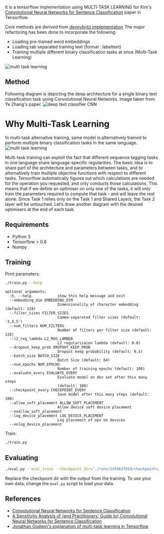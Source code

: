 It is a tensorflow implementation using MULTI-TASK LEARNING for Kim's [Convolutional Neural Networks for Sentence Classification](http://arxiv.org/abs/1408.5882) paper in Tensorflow.

Core methods are derived from [dennybritz implementation](https://github.com/dennybritz/cnn-text-classification-tf)
The major refactoring has been done to incorporate the following:
 - Loading pre-trained word embeddings
 - Loading tab separated training text (format : label<tab>text<newline>)
 - Training multiple different binary classification tasks at once (Multi-Task Learning)


![multi task learning](https://cloud.githubusercontent.com/assets/9861437/18117883/233370b8-6f6f-11e6-8409-15e7ca5a7541.png)

## Method
Following diagram is depicting the deep architecture for a single binary text classification task using Convolutional Neural Networks. Image taken from Ye Zhang's paper.
![deep text classifier CNN](https://cloud.githubusercontent.com/assets/9861437/18117883/233370b8-6f6f-11e6-8409-15e7ca5a7541.png)

# Why Multi-Task Learning

In multi-task alternative training, same model is alternatively trained to perform multiple binary classification tasks in the same language.
![multi task learning](https://cloud.githubusercontent.com/assets/9861437/18117883/233370b8-6f6f-11e6-8409-15e7ca5a7541.png)

Multi-task training can exploit the fact that different sequence tagging tasks in one language share language-specific regularities. The basic idea is to share part of the architecture and parameters between tasks, and to alternatively train multiple objective functions with respect to different tasks. Tensorflow automatically figures out which calculations are needed for the operation you requested, and only conducts those calculations. This means that if we define an optimiser on only one of the tasks, it will only train the parameters required to compute that task - and will leave the rest alone. Since Task 1 relies only on the Task 1 and Shared Layers, the Task 2 layer will be untouched. Let’s draw another diagram with the desired optimisers at the end of each task.



## Requirements

- Python 3
- Tensorflow > 0.8
- Numpy

## Training

Print parameters:

```bash
./train.py --help
```

```
optional arguments:
  -h, --help            show this help message and exit
  --embedding_dim EMBEDDING_DIM
                        Dimensionality of character embedding (default: 128)
  --filter_sizes FILTER_SIZES
                        Comma-separated filter sizes (default: '3,4,5')
  --num_filters NUM_FILTERS
                        Number of filters per filter size (default: 128)
  --l2_reg_lambda L2_REG_LAMBDA
                        L2 regularizaion lambda (default: 0.0)
  --dropout_keep_prob DROPOUT_KEEP_PROB
                        Dropout keep probability (default: 0.5)
  --batch_size BATCH_SIZE
                        Batch Size (default: 64)
  --num_epochs NUM_EPOCHS
                        Number of training epochs (default: 100)
  --evaluate_every EVALUATE_EVERY
                        Evaluate model on dev set after this many steps
                        (default: 100)
  --checkpoint_every CHECKPOINT_EVERY
                        Save model after this many steps (default: 100)
  --allow_soft_placement ALLOW_SOFT_PLACEMENT
                        Allow device soft device placement
  --noallow_soft_placement
  --log_device_placement LOG_DEVICE_PLACEMENT
                        Log placement of ops on devices
  --nolog_device_placement

```

Train:

```bash
./train.py
```

## Evaluating

```bash
./eval.py --eval_train --checkpoint_dir="./runs/1459637919/checkpoints/"
```

Replace the checkpoint dir with the output from the training. To use your own data, change the `eval.py` script to load your data.


## References

- [Convolutional Neural Networks for Sentence Classification](http://arxiv.org/abs/1408.5882)
- [A Sensitivity Analysis of (and Practitioners' Guide to) Convolutional Neural Networks for Sentence Classification](http://arxiv.org/abs/1510.03820)
- [Jonathan Godwin's explanation of multi-task learning in Tensorflow](http://www.kdnuggets.com/2016/07/multi-task-learning-tensorflow-part-1.html)
